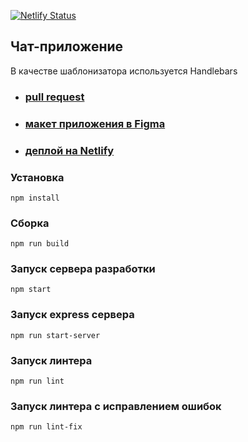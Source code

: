 [![Netlify Status](https://api.netlify.com/api/v1/badges/e714ea25-5822-4046-9cd8-ab71116d0319/deploy-status)](https://app.netlify.com/sites/nifty-mccarthy-040682/deploys)

## Чат-приложение
В качестве шаблонизатора используется Handlebars

- ### [pull request](https://github.com/LtCocoa/middle.messenger.praktikum.yandex/pull/2)
- ### [макет приложения в Figma](https://www.figma.com/file/NdHWI3MhrmSBIHKOaqHL59/chat-app?node-id=0%3A1)
- ### [деплой на Netlify](https://nifty-mccarthy-040682.netlify.app/)

### Установка
```
npm install
```
### Сборка
```
npm run build
```
### Запуск сервера разработки
```
npm start
```
### Запуск express сервера
```
npm run start-server
```
### Запуск линтера
```
npm run lint
```
### Запуск линтера с исправлением ошибок
```
npm run lint-fix
```
